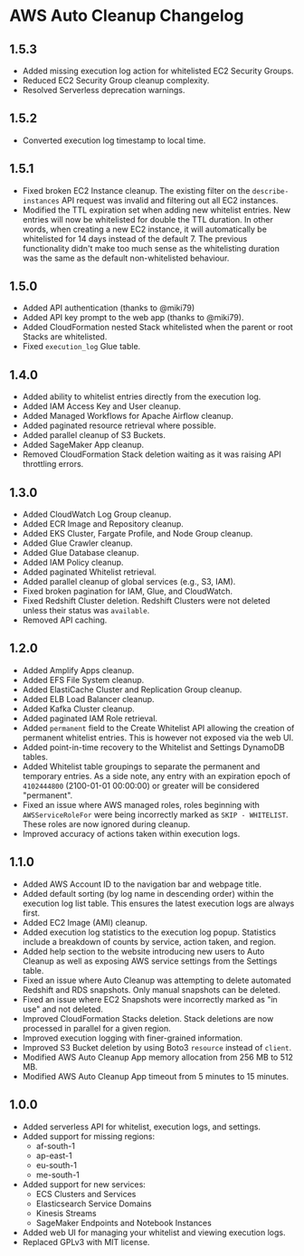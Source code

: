 # AWS Auto Cleanup Changelog

## 1.5.3

- Added missing execution log action for whitelisted EC2 Security Groups.
- Reduced EC2 Security Group cleanup complexity.
- Resolved Serverless deprecation warnings.

## 1.5.2

- Converted execution log timestamp to local time.

## 1.5.1

- Fixed broken EC2 Instance cleanup. The existing filter on the `describe-instances` API request was invalid and filtering out all EC2 instances.
- Modified the TTL expiration set when adding new whitelist entries. New entries will now be whitelisted for double the TTL duration. In other words, when creating a new EC2 instance, it will automatically be whitelisted for 14 days instead of the default 7. The previous functionality didn't make too much sense as the whitelisting duration was the same as the default non-whitelisted behaviour.

## 1.5.0

- Added API authentication (thanks to @miki79)
- Added API key prompt to the web app (thanks to @miki79).
- Added CloudFormation nested Stack whitelisted when the parent or root Stacks are whitelisted.
- Fixed `execution_log` Glue table.

## 1.4.0

- Added ability to whitelist entries directly from the execution log.
- Added IAM Access Key and User cleanup.
- Added Managed Workflows for Apache Airflow cleanup.
- Added paginated resource retrieval where possible.
- Added parallel cleanup of S3 Buckets.
- Added SageMaker App cleanup.
- Removed CloudFormation Stack deletion waiting as it was raising API throttling errors.

## 1.3.0

- Added CloudWatch Log Group cleanup.
- Added ECR Image and Repository cleanup.
- Added EKS Cluster, Fargate Profile, and Node Group cleanup.
- Added Glue Crawler cleanup.
- Added Glue Database cleanup.
- Added IAM Policy cleanup.
- Added paginated Whitelist retrieval.
- Added parallel cleanup of global services (e.g., S3, IAM).
- Fixed broken pagination for IAM, Glue, and CloudWatch.
- Fixed Redshift Cluster deletion. Redshift Clusters were not deleted unless their status was `available`.
- Removed API caching.

## 1.2.0

- Added Amplify Apps cleanup.
- Added EFS File System cleanup.
- Added ElastiCache Cluster and Replication Group cleanup.
- Added ELB Load Balancer cleanup.
- Added Kafka Cluster cleanup.
- Added paginated IAM Role retrieval.
- Added `permanent` field to the Create Whitelist API allowing the creation of permanent whitelist entries. This is however not exposed via the web UI.
- Added point-in-time recovery to the Whitelist and Settings DynamoDB tables.
- Added Whitelist table groupings to separate the permanent and temporary entries. As a side note, any entry with an expiration epoch of `4102444800` (2100-01-01 00:00:00) or greater will be considered "permanent".
- Fixed an issue where AWS managed roles, roles beginning with `AWSServiceRoleFor` were being incorrectly marked as `SKIP - WHITELIST`. These roles are now ignored during cleanup.
- Improved accuracy of actions taken within execution logs.

## 1.1.0

- Added AWS Account ID to the navigation bar and webpage title.
- Added default sorting (by log name in descending order) within the execution log list table. This ensures the latest execution logs are always first.
- Added EC2 Image (AMI) cleanup.
- Added execution log statistics to the execution log popup. Statistics include a breakdown of counts by service, action taken, and region.
- Added help section to the website introducing new users to Auto Cleanup as well as exposing AWS service settings from the Settings table.
- Fixed an issue where Auto Cleanup was attempting to delete automated Redshift and RDS snapshots. Only manual snapshots can be deleted.
- Fixed an issue where EC2 Snapshots were incorrectly marked as "in use" and not deleted.
- Improved CloudFormation Stacks deletion. Stack deletions are now processed in parallel for a given region.
- Improved execution logging with finer-grained information.
- Improved S3 Bucket deletion by using Boto3 `resource` instead of `client`.
- Modified AWS Auto Cleanup App memory allocation from 256 MB to 512 MB.
- Modified AWS Auto Cleanup App timeout from 5 minutes to 15 minutes.

## 1.0.0

- Added serverless API for whitelist, execution logs, and settings.
- Added support for missing regions:
  - af-south-1
  - ap-east-1
  - eu-south-1
  - me-south-1
- Added support for new services:
  - ECS Clusters and Services
  - Elasticsearch Service Domains
  - Kinesis Streams
  - SageMaker Endpoints and Notebook Instances
- Added web UI for managing your whitelist and viewing execution logs.
- Replaced GPLv3 with MIT license.
